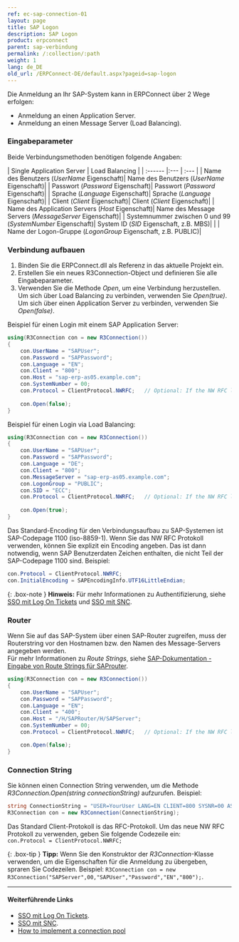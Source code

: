 ```yaml
---
ref: ec-sap-connection-01
layout: page
title: SAP Logon
description: SAP Logon
product: erpconnect
parent: sap-verbindung
permalink: /:collection/:path
weight: 1
lang: de_DE
old_url: /ERPConnect-DE/default.aspx?pageid=sap-logon
---
```


Die Anmeldung an Ihr SAP-System kann in ERPConnect über 2 Wege erfolgen:
- Anmeldung an einen Application Server.
- Anmeldung an einen Message Server (Load Balancing).

### Eingabeparameter

Beide Verbindungsmethoden benötigen folgende Angaben:

| Single Application Server | Load Balancing |
| :------ |:--- | :--- |
| Name des Benutzers (*UserName* Eigenschaft)| Name des Benutzers (*UserName* Eigenschaft)|
| Passwort (*Password* Eigenschaft)| Passwort (*Password* Eigenschaft)|
| Sprache (*Language* Eigenschaft)| Sprache (*Language* Eigenschaft)|
| Client (*Client* Eigenschaft)| Client (*Client* Eigenschaft)|
| Name des Application Servers (*Host* Eigenschaft)| Name des Message Servers (*MessageServer* Eigenschaft)|
| Systemnummer zwischen 0 und 99 (*SystemNumber* Eigenschaft)| System ID (*SID* Eigenschaft, z.B. MBS)|
| | Name der Logon-Gruppe (*LogonGroup* Eigenschaft, z.B. PUBLIC)|


### Verbindung aufbauen

1. Binden Sie die ERPConnect.dll als Referenz in das aktuelle Projekt ein. 
2. Erstellen Sie ein neues R3Connection-Object und definieren Sie alle Eingabeparameter.
3. Verwenden Sie die Methode *Open*, um eine Verbindung herzustellen. <br>
Um sich über Load Balancing zu verbinden, verwenden Sie *Open(true)*. Um sich über einen Application Server zu verbinden, verwenden Sie *Open(false)*.

Beispiel für einen Login mit einem SAP Application Server:

```csharp
using(R3Connection con = new R3Connection())
{
    con.UserName = "SAPUser";  
    con.Password = "SAPPassword";  
    con.Language = "EN";  
    con.Client = "800";  
    con.Host = "sap-erp-as05.example.com";  
    con.SystemNumber = 00;  
    con.Protocol = ClientProtocol.NWRFC;   // Optional: If the NW RFC libraries are used.
    
    con.Open(false);
}
```

Beispiel für einen Login via Load Balancing:

```csharp
using(R3Connection con = new R3Connection())
{
    con.UserName = "SAPUser";  
    con.Password = "SAPPassword"; 
	con.Language = "DE";  
    con.Client = "800"; 
    con.MessageServer = "sap-erp-as05.example.com";  
    con.LogonGroup = "PUBLIC";    
    con.SID = "ECC";
	con.Protocol = ClientProtocol.NWRFC;   // Optional: If the NW RFC libraries are used.  	
  
    con.Open(true);
}
```

Das Standard-Encoding für den Verbindungsaufbau zu SAP-Systemen ist SAP-Codepage 1100 (iso-8859-1).
Wenn Sie das NW RFC Protokoll verwenden, können Sie explizit ein Encoding angeben. Das ist dann notwendig, wenn SAP Benutzerdaten Zeichen enthalten, die nicht Teil der SAP-Codepage 1100 sind. Beispiel:<br>

```csharp
con.Protocol = ClientProtocol.NWRFC; 
con.InitialEncoding = SAPEncodingInfo.UTF16LittleEndian;
```

{: .box-note }
**Hinweis:** Für mehr Informationen zu Authentifizierung, siehe [SSO mit Log On Tickets](./sso-mit-logon-ticket) und [SSO mit SNC](sso-mit-snc).

### Router
Wenn Sie auf das SAP-System über einen SAP-Router zugreifen, muss der Routerstring vor den Hostnamen bzw. den Namen des Message-Servers angegeben werden. <br>
Für mehr Informationen zu *Route Strings*, siehe [SAP-Dokumentation - Eingabe von Route Strings für SAProuter](https://help.sap.com/saphelp_erp60_sp/helpdata/de/4f/992df1446d11d189700000e8322d00/frameset.htm).

```csharp
using(R3Connection con = new R3Connection())
{
    con.UserName = "SAPUser";  
    con.Password = "SAPPassword"; 
    con.Language = "EN"; 
    con.Client = "400"; 
    con.Host = "/H/SAPRouter/H/SAPServer"; 
    con.SystemNumber = 00;  
    con.Protocol = ClientProtocol.NWRFC;   // Optional: If the NW RFC libraries are used.

    con.Open(false);
}
```

### Connection String

Sie können einen Connection String verwenden, um die Methode *R3Connection.Open(string connectionString)* aufzurufen. Beispiel:

```csharp
string ConnectionString = "USER=YourUser LANG=EN CLIENT=800 SYSNR=00 ASHOST=sap-erp-as05.example.com PASSWD=YourPassword";
R3Connection con = new R3Connection(ConnectionString);
```

Das Standard Client-Protokoll is das RFC-Protokoll.
Um das neue NW RFC Protokoll zu verwenden, geben Sie folgende Codezeile ein: <br>
`con.Protocol = ClientProtocol.NWRFC;`


{: .box-tip }
**Tipp:** Wenn Sie den Konstruktor der *R3Connection*-Klasse verwenden, um die Eigenschaften für die Anmeldung zu übergeben, spraren Sie Codezeilen. Beispiel: `R3Connection con = new R3Connection("SAPServer",00,"SAPUser","Password","EN","800");`. 


****
#### Weiterführende Links
- [SSO mit Log On Tickets](./sso-mit-logon-ticket).
- [SSO mit SNC](sso-mit-snc).
- [How to implement a connection pool](https://kb.theobald-software.com/erpconnect-samples/how-to-implement-a-connection-pool)
